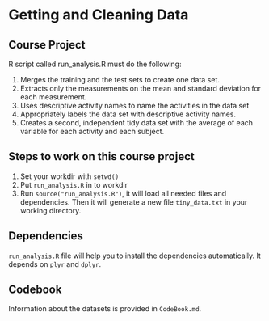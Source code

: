# Getting and Cleaning Data

## Course Project

R script called run_analysis.R must do the following:

1. Merges the training and the test sets to create one data set.
2. Extracts only the measurements on the mean and standard deviation for each measurement.
3. Uses descriptive activity names to name the activities in the data set
4. Appropriately labels the data set with descriptive activity names.
5. Creates a second, independent tidy data set with the average of each variable for each activity and each subject.

## Steps to work on this course project

1. Set your workdir with ```setwd()```
2. Put ```run_analysis.R``` in to workdir
3. Run ```source("run_analysis.R")```, it will load all needed files and dependencies. 
Then it will generate a new file ```tiny_data.txt``` in your working directory.

## Dependencies

```run_analysis.R``` file will help you to install the dependencies automatically. It depends on ```plyr``` and ```dplyr```. 

## Codebook
Information about the datasets is provided in `CodeBook.md`.  